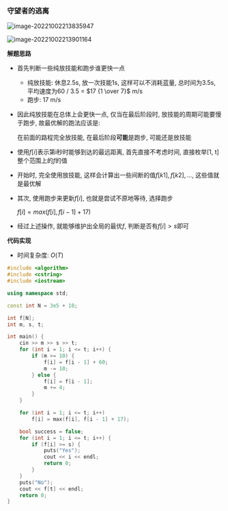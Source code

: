 

### 守望者的逃离

![image-20221002213835947](http://www.cdn.liver0377.xyz/typora/202210022138008.png)

![image-20221002213901164](http://www.cdn.liver0377.xyz/typora/202210022139213.png)



**解题思路**

- 首先判断一些纯放技能和跑步谁更快一点

  - 纯放技能: 休息2.5s, 放一次技能1s, 这样可以不消耗蓝量, 总时间为3.5s, 平均速度为60 / 3.5 = $17 {1 \over 7}$ m/s
  -  跑步: 17 m/s

- 因此纯放技能在总体上会更快一点, 仅当在最后阶段时, 放技能的周期可能要慢于跑步, 故最优解的跑法应该是:

  在前面的路程完全放技能, 在最后阶段**可能**是跑步, 可能还是放技能

- 使用$f[i]$表示第i秒时能够到达的最远距离, 首先直接不考虑时间, 直接枚举[1, t]整个范围上的$f$的值

- 开始时, 完全使用放技能, 这样会计算出一些间断的值$f[k1], f[k2], ...$, 这些值就是最优解

- 其次, 使用跑步来更新$f[i]$, 也就是尝试不原地等待, 选择跑步

  $f[i] = max(f[i], f[i - 1] + 17)$

- 经过上述操作, 就能够维护出全局的最优$f$, 判断是否有$f[i] > s$即可



**代码实现**

- 时间复杂度: $O(T)$



```cc
#include <algorithm>
#include <cstring>
#include <iostream>

using namespace std;

const int N = 3e5 + 10;

int f[N];
int m, s, t;

int main() {
    cin >> m >> s >> t;
    for (int i = 1; i <= t; i++) {
        if (m >= 10) {
            f[i] = f[i - 1] + 60;
            m -= 10;
        } else {
            f[i] = f[i - 1];
            m += 4;
        }
    }

    for (int i = 1; i <= t; i++)
        f[i] = max(f[i], f[i - 1] + 17);

    bool success = false;
    for (int i = 1; i <= t; i++) {
        if (f[i] >= s) {
            puts("Yes");
            cout << i << endl;
            return 0;
        }
    }
    puts("No");
    cout << f[t] << endl;
    return 0;
}
```

